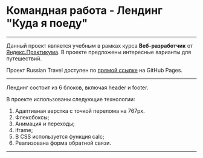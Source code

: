 # Командная работа - Лендинг "Куда я поеду"
--------------------------------------------------------

Данный проект является учебным в рамках курса **Веб-разработчик** от [Яндекс.Практикума](https://praktikum.yandex.ru/). В проекте предложены интересные варианты для путешествий.


Проект Russian Travel доступен по [прямой ссылке](https://mikhail-khabirov.github.io/team_work_mockup/index.html) на GitHub Pages.

----------------------------------------------------------

Лендинг состоит из 6 блоков, включая header и footer. 

В проекте использованы следующие технологии:

1. Адаптивная верстка с точкой перелома на 767px.
2. Флексбоксы;
3. Анимация и переходы;
4. iframe;
5. В CSS используется функция calc;
6. Реализована форма обратной связи.
--------------------------------------------------------
